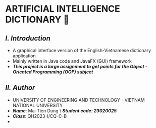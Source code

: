  # **ARTIFICIAL INTELLIGENCE DICTIONARY 🧠**
  
## ***I. Introduction***
 + A graphical interface version of the English-Vietnamese dictionary application
 + Mainly written in Java code and JavaFX (GUI) framework
 + ***This project is a large assignment to get points for the Object - Oriented Programming (OOP) subject***
## ***II. Author***
 + UNIVERSITY OF ENGINEERING AND TECHNOLOGY - VIETNAM NATIONAL UNIVERSITY
 + ***Name***: Mai Tien Dung \                    ***Student code: 23020025***
 + ***Class***: QH2023-I/CQ-C-B
 + 
